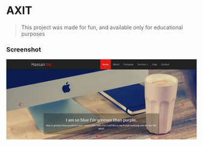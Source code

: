 # AXIT
> This project was made for fun, and available only for educational purposes  

### Screenshot
![Screenshot](https://raw.githubusercontent.com/Mhmod-Hsn/bootstrap3-train/master/screenshot.jpg)
